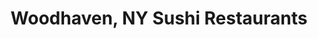 ---
layout: city
title: Woodhaven, NY Sushi Restaurants
permalink: /new-york/woodhaven/
stateAbbr: NY
stateName: New York
cityName: Woodhaven

---